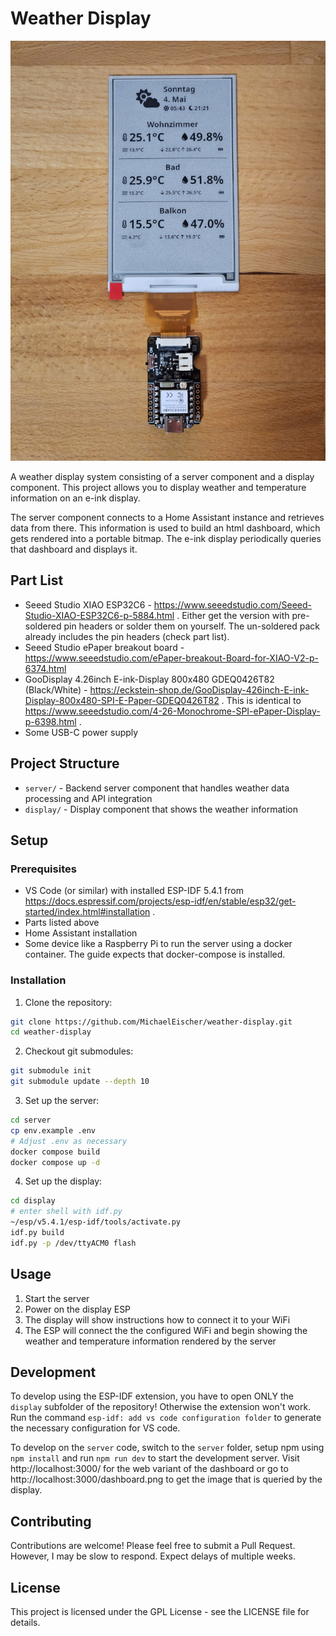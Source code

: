# Weather Display

![e-ink display attached to esp showing weather and temperature information](docs/display.jpg)

A weather display system consisting of a server component and a display component. This project allows you to display weather and temperature information on an e-ink display.

The server component connects to a Home Assistant instance and retrieves data from there. This information is used to build an html dashboard, which gets rendered into a portable bitmap.
The e-ink display periodically queries that dashboard and displays it.

## Part List

- Seeed Studio XIAO ESP32C6 - https://www.seeedstudio.com/Seeed-Studio-XIAO-ESP32C6-p-5884.html . Either get the version with pre-soldered pin headers or solder them on yourself. The un-soldered pack already includes the pin headers (check part list).
- Seeed Studio ePaper breakout board - https://www.seeedstudio.com/ePaper-breakout-Board-for-XIAO-V2-p-6374.html
- GooDisplay 4.26inch E-ink-Display 800x480 GDEQ0426T82 (Black/White) - https://eckstein-shop.de/GooDisplay-426inch-E-ink-Display-800x480-SPI-E-Paper-GDEQ0426T82 . This is identical to https://www.seeedstudio.com/4-26-Monochrome-SPI-ePaper-Display-p-6398.html .
- Some USB-C power supply

## Project Structure

- `server/` - Backend server component that handles weather data processing and API integration
- `display/` - Display component that shows the weather information

## Setup

### Prerequisites

- VS Code (or similar) with installed ESP-IDF 5.4.1 from https://docs.espressif.com/projects/esp-idf/en/stable/esp32/get-started/index.html#installation .
- Parts listed above
- Home Assistant installation
- Some device like a Raspberry Pi to run the server using a docker container. The guide expects that docker-compose is installed.

### Installation

1. Clone the repository:
```bash
git clone https://github.com/MichaelEischer/weather-display.git
cd weather-display
```

2. Checkout git submodules:
```bash
git submodule init
git submodule update --depth 10
```

3. Set up the server:
```bash
cd server
cp env.example .env
# Adjust .env as necessary
docker compose build
docker compose up -d
```

4. Set up the display:
```bash
cd display
# enter shell with idf.py
~/esp/v5.4.1/esp-idf/tools/activate.py
idf.py build
idf.py -p /dev/ttyACM0 flash
```

## Usage

1. Start the server
2. Power on the display ESP
3. The display will show instructions how to connect it to your WiFi
4. The ESP will connect the the configured WiFi and begin showing the weather and temperature information rendered by the server

## Development

To develop using the ESP-IDF extension, you have to open ONLY the `display` subfolder of the repository! Otherwise the extension
won't work. Run the command `esp-idf: add vs code configuration folder` to generate the necessary configuration for VS code.

To develop on the `server` code, switch to the `server` folder, setup npm using `npm install` and run `npm run dev` to start the development server.
Visit http://localhost:3000/ for the web variant of the dashboard or go to http://localhost:3000/dashboard.png to get the image that is queried by the display.

## Contributing

Contributions are welcome! Please feel free to submit a Pull Request. However, I may be slow to respond. Expect delays of multiple weeks.

## License

This project is licensed under the GPL License - see the LICENSE file for details.
